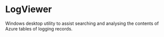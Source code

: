 # LogViewer
Windows desktop utility to assist searching and analysing the contents of Azure tables of logging records.
